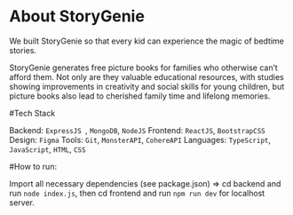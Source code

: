 # About StoryGenie

We built StoryGenie so that every kid can experience the magic of bedtime stories.

StoryGenie generates free picture books for families who otherwise can’t afford them. Not only are they valuable educational resources, with studies showing improvements in creativity and social skills for young children, but picture books also lead to cherished family time and lifelong memories.

#Tech Stack

Backend:  `ExpressJS `, `MongoDB`, `NodeJS`
Frontend: `ReactJS`, `BootstrapCSS`
Design: `Figma`
Tools: `Git`, `MonsterAPI`, `CohereAPI`
Languages: `TypeScript`, `JavaScript`, `HTML`, `CSS`

#How to run:

Import all necessary dependencies (see package.json) => cd backend and run `node index.js`, then cd frontend and run `npm run dev` for localhost server. 
